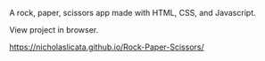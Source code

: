 A rock, paper, scissors app made with HTML, CSS, and Javascript.

View project in browser.

https://nicholaslicata.github.io/Rock-Paper-Scissors/
